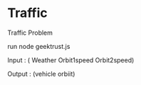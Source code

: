 # Traffic
Traffic Problem 
 
 
run node geektrust.js


Input : ( Weather Orbit1speed  Orbit2speed)

Output : (vehicle orbiit)
